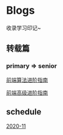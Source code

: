 # Blogs
收录学习印记~
## 转载篇
### primary => senior

[前端算法进阶指南](https://github.com/sl1673495/blogs/issues/53)

[前端高级进阶指南](https://github.com/sl1673495/blogs/issues/37)

## schedule
[2020-11]()
